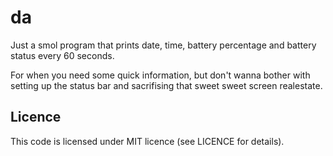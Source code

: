 # da

Just a smol program that prints date, time, battery percentage and battery status every 60 seconds.

For when you need some quick information, but don't wanna bother with setting up the status bar and sacrifising that sweet sweet screen realestate.

## Licence

This code is licensed under MIT licence (see LICENCE for details).

